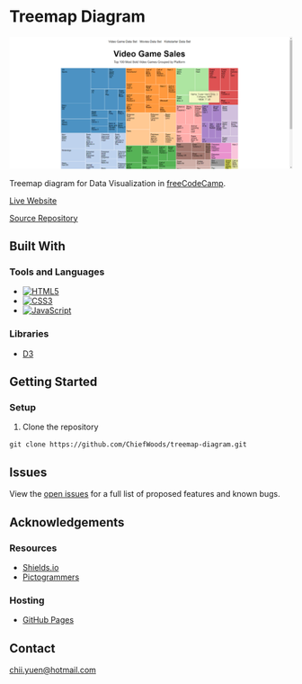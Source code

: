 # Treemap Diagram

![Landing Screenshot](images/landing_screenshot.png)

Treemap diagram for Data Visualization in [freeCodeCamp](https://www.freecodecamp.org/learn/).

[Live Website](https://chiefwoods.github.io/treemap-diagram/)  

[Source Repository](https://github.com/ChiefWoods/treemap-diagram)

## Built With

### Tools and Languages

- [![HTML5](https://img.shields.io/badge/HTML5-white?style=for-the-badge&logo=html5)](https://html5.org/)
- [![CSS3](https://img.shields.io/badge/CSS3-306AF1?style=for-the-badge&logo=css3)](https://www.w3.org/Style/CSS/Overview.en.html)
- [![JavaScript](https://img.shields.io/badge/Javascript-black?style=for-the-badge&logo=javascript)](https://js.org/index.html)

### Libraries

- [D3](https://d3js.org/)

## Getting Started

### Setup

1. Clone the repository
```
git clone https://github.com/ChiefWoods/treemap-diagram.git
```

## Issues

View the [open issues](https://github.com/ChiefWoods/treemap-diagram/issues) for a full list of proposed features and known bugs.

## Acknowledgements

### Resources

- [Shields.io](https://shields.io/)
- [Pictogrammers](https://pictogrammers.com/)

### Hosting

- [GitHub Pages](https://pages.github.com/)

## Contact

[chii.yuen@hotmail.com](mailto:chii.yuen@hotmail.com)

